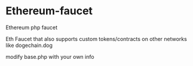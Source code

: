 # Ethereum-faucet
Ethereum php faucet

Eth Faucet that also supports custom tokens/contracts on other networks like dogechain.dog

modify base.php with your own info
